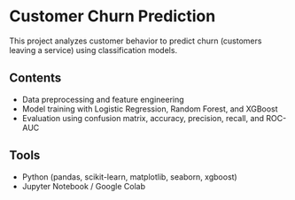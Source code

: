# Customer Churn Prediction  

This project analyzes customer behavior to predict churn (customers leaving a service) using classification models.  

## Contents
- Data preprocessing and feature engineering  
- Model training with Logistic Regression, Random Forest, and XGBoost  
- Evaluation using confusion matrix, accuracy, precision, recall, and ROC-AUC  

## Tools
- Python (pandas, scikit-learn, matplotlib, seaborn, xgboost)  
- Jupyter Notebook / Google Colab  
